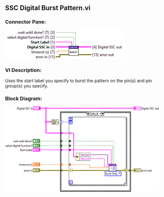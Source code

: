 ## **SSC Digital Burst Pattern.vi**
### Connector Pane:
![alt text](/docs/images/Instrument%20Control/Digital/SSC%20Digital/Pattern%20Actions/SSC%20Digital%20Burst%20Pattern.vic.png "SSC Digital Burst Pattern.vi connector pane")

### VI Description:
Uses the start label you specify to burst the pattern on the pin(s) and pin group(s) you specify.

### Block Diagram:
![alt text](/docs/images/Instrument%20Control/Digital/SSC%20Digital/Pattern%20Actions/SSC%20Digital%20Burst%20Pattern.vid.png "SSC Digital Burst Pattern.vi block diagram")
